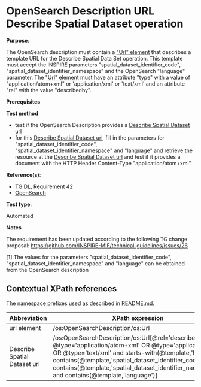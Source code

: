 # OpenSearch Description URL Describe Spatial Dataset operation

**Purpose**:

The OpenSearch description must contain a ["Url" element](#urlelement) that describes a template URL for the Describe Spatial Data Set operation. This template must accept the INSPIRE parameters "spatial_dataset_identifier_code", "spatial_dataset_identifier_namespace" and the OpenSearch "language" parameter. The ["Url" element](#urlelement) must have an attribute "type" with a value of "application/atom+xml" or 'application/xml' or 'text/xml' and an attribute "rel" with the value "describedby".

**Prerequisites**

**Test method**

* test if the OpenSearch Description provides a [Describe Spatial Dataset url](#describespatialdataseturl)
* for this [Describe Spatial Dataset url](#describespatialdataseturl), fill in the parameters for "spatial_dataset_identifier_code", "spatial_dataset_identifier_namespace" and "language" and retrieve the resource at the [Describe Spatial Dataset url](#describespatialdataseturl) and test if it provides a document with the HTTP Header Content-Type "application/atom+xml"

**Reference(s)**:

* [TG DL](http://inspire.ec.europa.eu/id/ats/download-atom/3.1/atom-pre-defined/README#ref_TG_DL), Requirement 42
* [OpenSearch](http://inspire.ec.europa.eu/id/ats/download-atom/3.1/atom-pre-defined/README#ref_opensearch)

**Test type**:

Automated

**Notes**

The requirement has been updated according to the following TG change proposal: https://github.com/INSPIRE-MIF/technical-guidelines/issues/26

[1] The values for the parameters "spatial_dataset_identifier_code", "spatial_dataset_identifier_namespace" and "language" can be obtained from the OpenSearch description

## Contextual XPath references

The namespace prefixes used as described in [README.md](http://inspire.ec.europa.eu/id/ats/download-atom/3.1/atom-pre-defined/README#namespaces).

Abbreviation                                               |  XPath expression
---------------------------------------------------------- | -------------------------------------------------------------------------
url element <a name="urlelement"></a> | /os:OpenSearchDescription/os:Url
Describe Spatial Dataset url <a name="describespatialdataseturl"></a> | /os:OpenSearchDescription/os:Url[@rel='describedby' and @type='application/atom+xml' OR @type='application/xml' OR @type='text/xml' and starts-with(@template,'http') and contains(@template,'spatial_dataset_identifier_code') and contains(@template,'spatial_dataset_identifier_namespace') and contains(@template,'language')]
